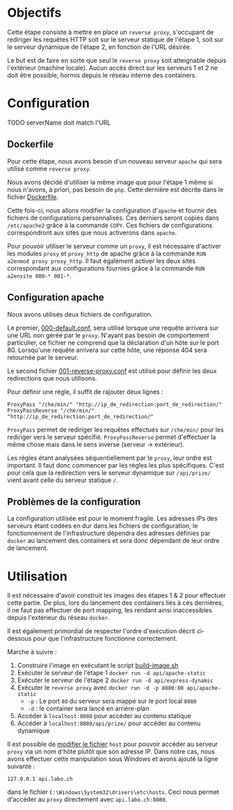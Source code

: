 # Objectifs

Cette étape consiste à mettre en place un `reverse proxy`, s'occupant de rediriger les requêtes HTTP soit sur le serveur statique de l'étape 1, soit sur le serveur dynamique de l'étape 2, en fonction de l'URL désirée.

Le but est de faire en sorte que seul le `reverse proxy` soit atteignable depuis l'extérieur (machine locale). Aucun accès direct sur les serveurs 1 et 2 ne doit être possible, hormis depuis le réseau interne des containers.

# Configuration

TODO serverName doit match l'URL
## Dockerfile

Pour cette étape, nous avons besoin d'un nouveau serveur `apache` qui sera utilisé comme `reverse proxy`.

Nous avons décidé d'utiliser la même image que pour l'étape 1 même si nous n'avons, à priori, pas besoin de `php`. Cette dernière est décrite dans le fichier [Dockerfile](../docker-images/apache-reverse-proxy/Dockerfile).

Cette fois-ci, nous allons modifier la configuration d'`apache` et fournir des fichiers de configurations personnalisés. Ces derniers seront copiés dans `/etc/apache2` grâce à la commande `COPY`. Ces fichiers de configurations correspondront aux sites que nous activerons dans `apache`.

Pour pouvoir utiliser le serveur comme un `proxy`, il est nécessaire d'activer les modules `proxy` et `proxy_http` de apache grâce à la commande `RUN a2enmod proxy proxy_http`. Il faut également activer les deux sites correspondant aux configurations fournies grâce à la commande `RUN a2ensite 000-* 001-*`.

## Configuration apache

Nous avons utilisés deux fichiers de configuration. 

Le premier, [000-default.conf](../docker-images/apache-reverse-proxy/conf/sites-available/000-default.conf), sera utilisé lorsque une requête arrivera sur une URL non gérée par le `proxy`. N'ayant pas besoin de comportement particulier, ce fichier ne comprend que la déclaration d'un hôte sur le port 80. Lorsqu'une requête arrivera sur cette hôte, une réponse 404 sera retournée par le serveur.

Le second fichier [001-reverse-proxy.conf](../docker-images/apache-reverse-proxy/conf/sites-available/001-reverse-proxy.conf) est utilisé pour définir les deux redirections que nous utilisons. 

Pour définir une règle, il suffit de rajouter deux lignes :
```
ProxyPass "/che/min/" "http://ip_de_redirection:port_de_redirection/"
ProxyPassReverse "/che/min/" "http://ip_de_redirection:port_de_redirection/"
```
`ProxyPass` permet de rediriger les requêtes effectués sur `/che/min/` pour les rediriger vers le serveur spécifié.
`ProxyPassReverse` permet d'effectuer la même chose mais dans le sens inverse (serveur -> extérieur).

Les règles étant analysées séquentiellement par le `proxy`, leur ordre est important. Il faut donc commencer par les règles les plus spécifiques. C'est pour cela que la redirection vers le serveur dynamique sur `/api/prize/` vient avant celle du serveur statique `/`.

## Problèmes de la configuration

La configuration utilisée est pour le moment fragile. Les adresses IPs des serveurs étant codées en dur dans les fichiers de configuration, le fonctionnement de l'infrastructure dépendra des adresses définies par `docker` au lancement des containers et sera donc dépendant de leur ordre de lancement.

# Utilisation

Il est nécessaire d'avoir construit les images des étapes 1 & 2 pour effectuer cette partie. De plus, lors du lancement des containers liés à ces dernières, il ne faut pas effectuer de port mapping, les rendant ainsi inaccessibles depuis l'extérieur du réseau `docker`.

Il est également primordial de respecter l'ordre d'exécution décrit ci-dessous pour que l'infrastructure fonctionne correctement.

Marche à suivre :

1. Construire l'image en exécutant le script [build-image.sh](../docker-images/apache-reverse-proxy/build-image.sh)
2. Exécuter le serveur de l'étape 1 `docker run -d api/apache-static`
3. Exécuter le serveur de l'étape 2 `docker run -d api/express-dynamic`
2. Exécuter le `reverse proxy` avec `docker run -d -p 8080:80 api/apache-static`
    - `-p` : Le port `80` du serveur sera mappé sur le port local `8080`
    - `-d` : le container sera lancé en arrière-plan
3. Accéder à `localhost:8080` pour accéder au contenu statique
4. Accéder à `localhost:8080/api/prize/` pour accéder au contenu dynamique

Il est possible de [modifier le fichier](https://www.howtogeek.com/howto/27350/beginner-geek-how-to-edit-your-hosts-file/) `host` pour pouvoir accéder au serveur `proxy` via un nom d'hôte plutôt que son adresse IP. Dans notre cas, nous avons effectuer cette manipulation sous Windows et avons ajouté la ligne suivante :

```
127.0.0.1 api.labo.ch
```

dans le fichier `C:\Windows\System32\drivers\etc\hosts`. Ceci nous permet d'accéder au `proxy` directement avec `api.labo.ch:8080`.